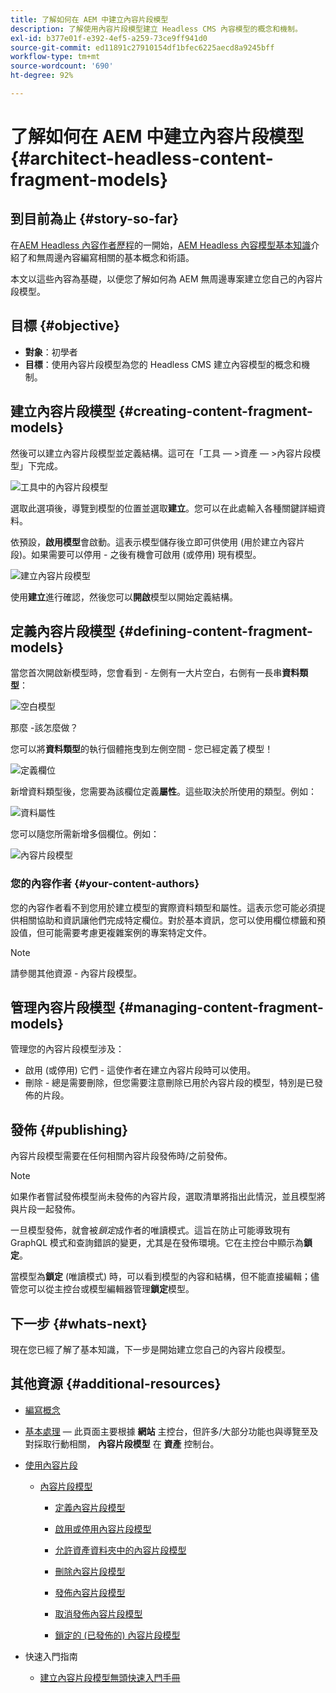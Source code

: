 ```yaml
---
title: 了解如何在 AEM 中建立內容片段模型
description: 了解使用內容片段模型建立 Headless CMS 內容模型的概念和機制。
exl-id: b377e01f-e392-4ef5-a259-73ce9ff941d0
source-git-commit: ed11891c27910154df1bfec6225aecd8a9245bff
workflow-type: tm+mt
source-wordcount: '690'
ht-degree: 92%

---
```


# 了解如何在 AEM 中建立內容片段模型 {#architect-headless-content-fragment-models}

## 到目前為止 {#story-so-far}

在[AEM Headless 內容作者歷程](overview.md)的一開始，[AEM Headless 內容模型基本知識](basics.md)介紹了和無周邊內容編寫相關的基本概念和術語。

本文以這些內容為基礎，以便您了解如何為 AEM 無周邊專案建立您自己的內容片段模型。

## 目標 {#objective}

* **對象**：初學者
* **目標**：使用內容片段模型為您的 Headless CMS 建立內容模型的概念和機制。

<!-- which persona does this? -->
<!-- and who allows the configuration on the folders? -->

<!--
## Enabling Content Fragment Models {#enabling-content-fragment-models}

At the very start you need to enable Content Fragment Models for your site, this is done in the Configuration Browser; under Tools -> General -> Configuration Browser. You can either select to configure the global entry, or create a new configuration. For example:

![Define configuration](/help/assets/content-fragments/assets/cfm-conf-01.png)

>[!NOTE]
>
>See Additional Resources - Content Fragments in the Configuration Browser
-->

## 建立內容片段模型 {#creating-content-fragment-models}

然後可以建立內容片段模型並定義結構。這可在「工具 — >資產 — >內容片段模型」下完成。

![工具中的內容片段模型](assets/cfm-tools.png)

選取此選項後，導覽到模型的位置並選取&#x200B;**建立**。您可以在此處輸入各種關鍵詳細資料。

依預設，**啟用模型**&#x200B;會啟動。這表示模型儲存後立即可供使用 (用於建立內容片段)。如果需要可以停用 - 之後有機會可啟用 (或停用) 現有模型。

![建立內容片段模型](/help/assets/content-fragments/assets/cfm-models-02.png)

使用&#x200B;**建立**&#x200B;進行確認，然後您可以&#x200B;**開啟**&#x200B;模型以開始定義結構。

## 定義內容片段模型 {#defining-content-fragment-models}

當您首次開啟新模型時，您會看到 - 左側有一大片空白，右側有一長串&#x200B;**資料類型**：

![空白模型](/help/assets/content-fragments/assets/cfm-models-03.png)

那麼 -該怎麼做？

您可以將&#x200B;**資料類型**&#x200B;的執行個體拖曳到左側空間 - 您已經定義了模型！

![定義欄位](/help/assets/content-fragments/assets/cfm-models-04.png)

新增資料類型後，您需要為該欄位定義&#x200B;**屬性**。這些取決於所使用的類型。例如：

![資料屬性](/help/assets/content-fragments/assets/cfm-models-05.png)

您可以隨您所需新增多個欄位。例如：

![內容片段模型](/help/assets/content-fragments/assets/cfm-models-07.png)

### 您的內容作者 {#your-content-authors}

您的內容作者看不到您用於建立模型的實際資料類型和屬性。這表示您可能必須提供相關協助和資訊讓他們完成特定欄位。對於基本資訊，您可以使用欄位標籤和預設值，但可能需要考慮更複雜案例的專案特定文件。

>[!NOTE]
>
>請參閱其他資源 - 內容片段模型。

## 管理內容片段模型 {#managing-content-fragment-models}

<!-- needs more details -->

管理您的內容片段模型涉及：

* 啟用 (或停用) 它們 - 這使作者在建立內容片段時可以使用。
* 刪除 - 總是需要刪除，但您需要注意刪除已用於內容片段的模型，特別是已發佈的片段。

## 發佈 {#publishing}

<!-- needs more details -->

內容片段模型需要在任何相關內容片段發佈時/之前發佈。

>[!NOTE]
>
>如果作者嘗試發佈模型尚未發佈的內容片段，選取清單將指出此情況，並且模型將與片段一起發佈。

一旦模型發佈，就會被&#x200B;*鎖定*&#x200B;成作者的唯讀模式。這旨在防止可能導致現有 GraphQL 模式和查詢錯誤的變更，尤其是在發佈環境。它在主控台中顯示為&#x200B;**鎖定**。

當模型為&#x200B;**鎖定** (唯讀模式) 時，可以看到模型的內容和結構，但不能直接編輯；儘管您可以從主控台或模型編輯器管理&#x200B;**鎖定**&#x200B;模型。

## 下一步 {#whats-next}

現在您已經了解了基本知識，下一步是開始建立您自己的內容片段模型。

## 其他資源 {#additional-resources}

* [編寫概念](/help/sites-authoring/author.md)

* [基本處理](/help/sites-authoring/basic-handling.md)  — 此頁面主要根據 **網站** 主控台，但許多/大部分功能也與導覽至及對採取行動相關， **內容片段模型** 在 **資產** 控制台。

* [使用內容片段](/help/assets/content-fragments/content-fragments.md)

   * [內容片段模型](/help/assets/content-fragments/content-fragments-models.md)

      * [定義內容片段模型](/help/assets/content-fragments/content-fragments-models.md#defining-your-content-fragment-model)

      * [啟用或停用內容片段模型](/help/assets/content-fragments/content-fragments-models.md#enabling-disabling-a-content-fragment-model)

      * [允許資產資料夾中的內容片段模型](/help/assets/content-fragments/content-fragments-models.md#allowing-content-fragment-models-assets-folder)

      * [刪除內容片段模型](/help/assets/content-fragments/content-fragments-models.md#deleting-a-content-fragment-model)

      * [發佈內容片段模型](/help/assets/content-fragments/content-fragments-models.md#publishing-a-content-fragment-model)

      * [取消發佈內容片段模型](/help/assets/content-fragments/content-fragments-models.md#unpublishing-a-content-fragment-model)

      * [鎖定的 (已發佈的) 內容片段模型](/help/assets/content-fragments/content-fragments-models.md#locked-published-content-fragment-models)

* 快速入門指南

   * [建立內容片段模型無頭快速入門手冊](/help/sites-developing/headless/getting-started/create-content-model.md)
